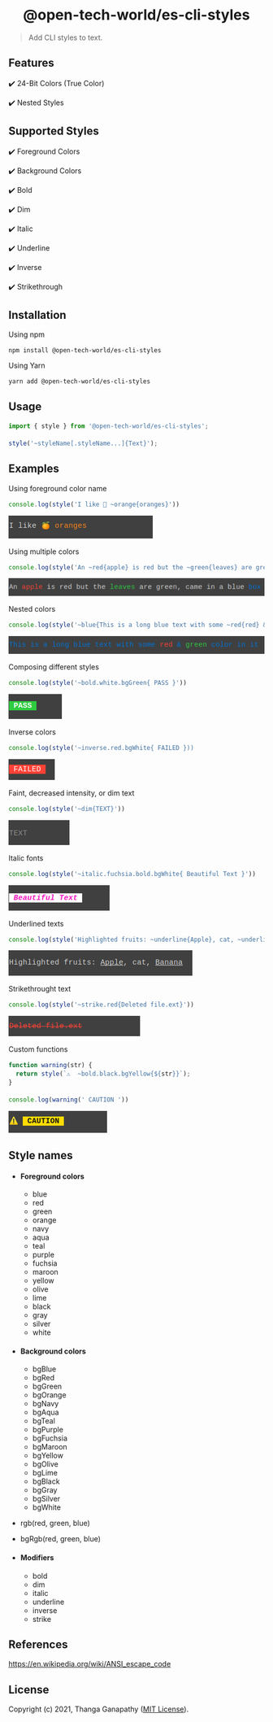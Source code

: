 <div align="center">

# @open-tech-world/es-cli-styles

</div>

> Add CLI styles to text.

## Features

✔️ 24-Bit Colors (True Color)

✔️ Nested Styles

## Supported Styles

✔️ Foreground Colors

✔️ Background Colors

✔️ Bold

✔️ Dim

✔️ Italic

✔️ Underline

✔️ Inverse

✔️ Strikethrough

## Installation

Using npm

```shell
npm install @open-tech-world/es-cli-styles
```

Using Yarn

```shell
yarn add @open-tech-world/es-cli-styles
```

## Usage

```ts
import { style } from '@open-tech-world/es-cli-styles';

style('~styleName[.styleName...]{Text}');
```

## Examples

Using foreground color name

```ts
console.log(style('I like 🍊 ~orange{oranges}'))
```
![](assets/orange-color.png)

Using multiple colors

```ts
console.log(style('An ~red{apple} is red but the ~green{leaves} are green, came in a blue ~blue{box}'))
```
![](assets/multiple-colors.png)

Nested colors

```ts
console.log(style('~blue{This is a long blue text with some ~red{red} & ~green{green} color in it}'))
```
![](assets/nested-colors.png)

Composing different styles

```ts
console.log(style('~bold.white.bgGreen{ PASS }'))
```
![](assets/bg-color.png)

Inverse colors

```ts
console.log(style('~inverse.red.bgWhite{ FAILED }))
```
![](assets/inverse.png)

Faint, decreased intensity, or dim text

```ts
console.log(style('~dim{TEXT}'))
```
![](assets/dim-text.png)

Italic fonts

```ts
console.log(style('~italic.fuchsia.bold.bgWhite{ Beautiful Text }'))
```
![](assets/italic-text.png)

Underlined texts

```ts
console.log(style('Highlighted fruits: ~underline{Apple}, cat, ~underline{Banana}'))
```
![](assets/underline.png)

Strikethrought text

```ts
console.log(style('~strike.red{Deleted file.ext}'))
```
![](assets/strikethrough.png)

Custom functions

```ts
function warning(str) {
  return style(`⚠️  ~bold.black.bgYellow{${str}}`);
}

console.log(warning(' CAUTION '))
```
![](assets/caution.png)


## Style names

- #### Foreground colors
  - blue
  - red
  - green
  - orange
  - navy
  - aqua
  - teal
  - purple
  - fuchsia
  - maroon
  - yellow
  - olive
  - lime
  - black
  - gray
  - silver
  - white


- #### Background colors
  - bgBlue
  - bgRed
  - bgGreen
  - bgOrange
  - bgNavy
  - bgAqua
  - bgTeal
  - bgPurple
  - bgFuchsia
  - bgMaroon
  - bgYellow
  - bgOlive
  - bgLime
  - bgBlack
  - bgGray
  - bgSilver
  - bgWhite

- rgb(red, green, blue)

- bgRgb(red, green, blue)

- #### Modifiers
  - bold  
  - dim  
  - italic  
  - underline  
  - inverse  
  - strike  

## References

https://en.wikipedia.org/wiki/ANSI_escape_code


## License

Copyright (c) 2021, Thanga Ganapathy ([MIT License](./LICENSE)).
